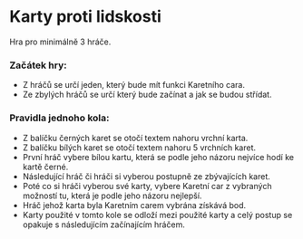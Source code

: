 # Karty proti lidskosti

Hra pro minimálně 3 hráče.

### Začátek hry: 
* Z hráčů se určí jeden, který bude mít funkci Karetního cara.
* Ze zbylých hráčů se určí který bude začínat a jak se budou střídat.

### Pravidla jednoho kola:
* Z balíčku černých karet se otočí textem nahoru vrchní karta.
* Z balíčku bílých karet se otočí textem nahoru 5 vrchních karet.
* První hráč vybere bílou kartu, která se podle jeho názoru nejvíce hodí ke kartě černé.
* Následující hráč či hráči si vyberou postupně ze zbývajících karet.
* Poté co si hráči vyberou své karty, vybere Karetní car z vybraných možností tu, která je podle jeho názoru nejlepší.
* Hráč jehož karta byla Karetním carem vybrána získává bod.
* Karty použité v tomto kole se odloží mezi použité karty a celý postup se opakuje s následujícím začínajícím hráčem.